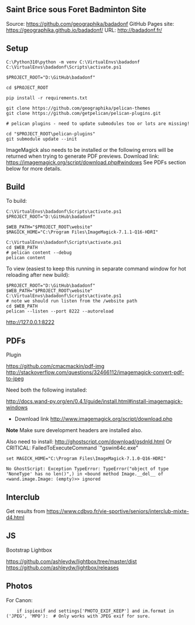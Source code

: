 ## Saint Brice sous Foret Badminton Site

Source: https://github.com/geographika/badadonf
GitHub Pages site: https://geographika.github.io/badadonf/
URL: http://badadonf.fr/

## Setup

```
C:\Python310\python -m venv C:\VirtualEnvs\badadonf
C:\VirtualEnvs\badadonf\Scripts\activate.ps1

$PROJECT_ROOT="D:\GitHub\badadonf"

cd $PROJECT_ROOT

pip install -r requirements.txt

git clone https://github.com/geographika/pelican-themes
git clone https://github.com/getpelican/pelican-plugins.git

# pelican plugins - need to update submodules too or lots are missing!

cd "$PROJECT_ROOT\pelican-plugins"
git submodule update --init
```

ImageMagick also needs to be installed or the following errors will be returned when trying to generate PDF
previews. Download link: https://imagemagick.org/script/download.php#windows
See PDFs section below for more details.

## Build

To build:

```
C:\VirtualEnvs\badadonf\Scripts\activate.ps1
$PROJECT_ROOT="D:\GitHub\badadonf"

$WEB_PATH="$PROJECT_ROOT\website"
$MAGICK_HOME="C:\Program Files\ImageMagick-7.1.1-Q16-HDRI"

C:\VirtualEnvs\badadonf\Scripts\activate.ps1
cd $WEB_PATH
# pelican content --debug
pelican content
```

To view (easiest to keep this running in separate command window for hot reloading after new build):

```
$PROJECT_ROOT="D:\GitHub\badadonf"
$WEB_PATH="$PROJECT_ROOT\website"
C:\VirtualEnvs\badadonf\Scripts\activate.ps1
# note we should run listen from the /website path
cd $WEB_PATH
pelican --listen --port 8222 --autoreload
```

http://127.0.0.1:8222

## PDFs

Plugin

https://github.com/cmacmackin/pdf-img
http://stackoverflow.com/questions/32466112/imagemagick-convert-pdf-to-jpeg

Need both the following installed:

http://docs.wand-py.org/en/0.4.1/guide/install.html#install-imagemagick-windows

* Download link http://www.imagemagick.org/script/download.php

**Note** Make sure development headers are installed also. 

Also need to install: http://ghostscript.com/download/gsdnld.html
Or CRITICAL: FailedToExecuteCommand `"gswin64c.exe" 

```
set MAGICK_HOME="C:\Program Files\ImageMagick-7.1.0-Q16-HDRI"
```

```
No GhostScript: Exception TypeError: TypeError("object of type 'NoneType' has no len()",) in <bound method Image.__del__ of <wand.image.Image: (empty)>> ignored
```

Interclub
---------

Get results from https://www.cdbvo.fr/vie-sportive/seniors/interclub-mixte-d4.html


JS
--

Bootstrap Lightbox

https://github.com/ashleydw/lightbox/tree/master/dist
https://github.com/ashleydw/lightbox/releases

Photos
------

For Canon:

```
    if ispiexif and settings['PHOTO_EXIF_KEEP'] and im.format in ('JPEG', 'MPO'):  # Only works with JPEG exif for sure.
```
